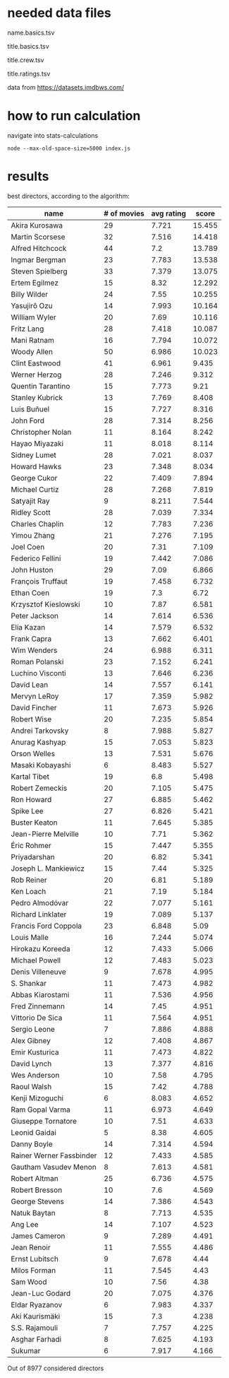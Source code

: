 # needed data files

name.basics.tsv

title.basics.tsv

title.crew.tsv

title.ratings.tsv

data from https://datasets.imdbws.com/

# how to run calculation

navigate into stats-calculations

``node --max-old-space-size=5000 index.js`` 

# results

best directors, according to the algorithm: 

name| # of movies| avg rating| score
--- | --- | --- | --- 
Akira Kurosawa| 29| 7.721| 15.455
Martin Scorsese| 32| 7.516| 14.418
Alfred Hitchcock| 44| 7.2| 13.789
Ingmar Bergman| 23| 7.783| 13.538
Steven Spielberg| 33| 7.379| 13.075
Ertem Egilmez| 15| 8.32| 12.292
Billy Wilder| 24| 7.55| 10.255
Yasujirô Ozu| 14| 7.993| 10.164
William Wyler| 20| 7.69| 10.116
Fritz Lang| 28| 7.418| 10.087
Mani Ratnam| 16| 7.794| 10.072
Woody Allen| 50| 6.986| 10.023
Clint Eastwood| 41| 6.961| 9.435
Werner Herzog| 28| 7.246| 9.312
Quentin Tarantino| 15| 7.773| 9.21
Stanley Kubrick| 13| 7.769| 8.408
Luis Buñuel| 15| 7.727| 8.316
John Ford| 28| 7.314| 8.256
Christopher Nolan| 11| 8.164| 8.242
Hayao Miyazaki| 11| 8.018| 8.114
Sidney Lumet| 28| 7.021| 8.037
Howard Hawks| 23| 7.348| 8.034
George Cukor| 22| 7.409| 7.894
Michael Curtiz| 28| 7.268| 7.819
Satyajit Ray| 9| 8.211| 7.544
Ridley Scott| 28| 7.039| 7.334
Charles Chaplin| 12| 7.783| 7.236
Yimou Zhang| 21| 7.276| 7.195
Joel Coen| 20| 7.31| 7.109
Federico Fellini| 19| 7.442| 7.086
John Huston| 29| 7.09| 6.866
François Truffaut| 19| 7.458| 6.732
Ethan Coen| 19| 7.3| 6.72
Krzysztof Kieslowski| 10| 7.87| 6.581
Peter Jackson| 14| 7.614| 6.536
Elia Kazan| 14| 7.579| 6.532
Frank Capra| 13| 7.662| 6.401
Wim Wenders| 24| 6.988| 6.311
Roman Polanski| 23| 7.152| 6.241
Luchino Visconti| 13| 7.646| 6.236
David Lean| 14| 7.557| 6.141
Mervyn LeRoy| 17| 7.359| 5.982
David Fincher| 11| 7.673| 5.926
Robert Wise| 20| 7.235| 5.854
Andrei Tarkovsky| 8| 7.988| 5.827
Anurag Kashyap| 15| 7.053| 5.823
Orson Welles| 13| 7.531| 5.676
Masaki Kobayashi| 6| 8.483| 5.527
Kartal Tibet| 19| 6.8| 5.498
Robert Zemeckis| 20| 7.105| 5.475
Ron Howard| 27| 6.885| 5.462
Spike Lee| 27| 6.826| 5.421
Buster Keaton| 11| 7.645| 5.385
Jean-Pierre Melville| 10| 7.71| 5.362
Éric Rohmer| 15| 7.447| 5.355
Priyadarshan| 20| 6.82| 5.341
Joseph L. Mankiewicz| 15| 7.44| 5.325
Rob Reiner| 20| 6.81| 5.189
Ken Loach| 21| 7.19| 5.184
Pedro Almodóvar| 22| 7.077| 5.161
Richard Linklater| 19| 7.089| 5.137
Francis Ford Coppola| 23| 6.848| 5.09
Louis Malle| 16| 7.244| 5.074
Hirokazu Koreeda| 12| 7.433| 5.066
Michael Powell| 12| 7.483| 5.023
Denis Villeneuve| 9| 7.678| 4.995
S. Shankar| 11| 7.473| 4.982
Abbas Kiarostami| 11| 7.536| 4.956
Fred Zinnemann| 14| 7.45| 4.951
Vittorio De Sica| 11| 7.564| 4.951
Sergio Leone| 7| 7.886| 4.888
Alex Gibney| 12| 7.408| 4.867
Emir Kusturica| 11| 7.473| 4.822
David Lynch| 13| 7.377| 4.816
Wes Anderson| 10| 7.58| 4.795
Raoul Walsh| 15| 7.42| 4.788
Kenji Mizoguchi| 6| 8.083| 4.652
Ram Gopal Varma| 11| 6.973| 4.649
Giuseppe Tornatore| 10| 7.51| 4.633
Leonid Gaidai| 5| 8.38| 4.605
Danny Boyle| 14| 7.314| 4.594
Rainer Werner Fassbinder| 12| 7.433| 4.585
Gautham Vasudev Menon| 8| 7.613| 4.581
Robert Altman| 25| 6.736| 4.575
Robert Bresson| 10| 7.6| 4.569
George Stevens| 14| 7.386| 4.543
Natuk Baytan| 8| 7.713| 4.535
Ang Lee| 14| 7.107| 4.523
James Cameron| 9| 7.289| 4.491
Jean Renoir| 11| 7.555| 4.486
Ernst Lubitsch| 9| 7.678| 4.44
Milos Forman| 11| 7.545| 4.43
Sam Wood| 10| 7.56| 4.38
Jean-Luc Godard| 20| 7.075| 4.376
Eldar Ryazanov| 6| 7.983| 4.337
Aki Kaurismäki| 15| 7.3| 4.238
S.S. Rajamouli| 7| 7.757| 4.225
Asghar Farhadi| 8| 7.625| 4.193
Sukumar| 6| 7.917| 4.166

Out of 8977 considered directors